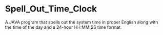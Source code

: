 # Spell_Out_Time_Clock
A JAVA program that spells out the system time in proper English along with the time of the day and a 24-hour HH:MM:SS time format.
